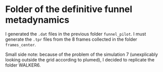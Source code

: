
# Folder of the definitive funnel metadynamics 

I generated the `.dat` files in the previous folder `funnel_pilot`. I must generate the `.tpr` files from the 8 frames collected in the folder `frames_center`. 

Small side note: because of the problem of the simulation 7 (unexplicably looking outside the grid according to plumed), I decided to replicate the folder WALKER6. 



